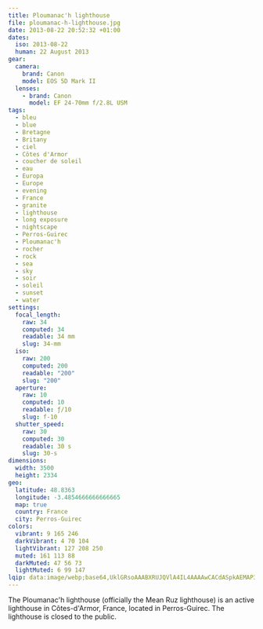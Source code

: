```yaml
---
title: Ploumanac'h lighthouse
file: ploumanac-h-lighthouse.jpg
date: 2013-08-22 20:52:32 +01:00
dates:
  iso: 2013-08-22
  human: 22 August 2013
gear:
  camera:
    brand: Canon
    model: EOS 5D Mark II
  lenses:
    - brand: Canon
      model: EF 24-70mm f/2.8L USM
tags:
  - bleu
  - blue
  - Bretagne
  - Britany
  - ciel
  - Côtes d'Armor
  - coucher de soleil
  - eau
  - Europa
  - Europe
  - evening
  - France
  - granite
  - lighthouse
  - long exposure
  - nightscape
  - Perros-Guirec
  - Ploumanac'h
  - rocher
  - rock
  - sea
  - sky
  - soir
  - soleil
  - sunset
  - water
settings:
  focal_length:
    raw: 34
    computed: 34
    readable: 34 mm
    slug: 34-mm
  iso:
    raw: 200
    computed: 200
    readable: "200"
    slug: "200"
  aperture:
    raw: 10
    computed: 10
    readable: ƒ/10
    slug: f-10
  shutter_speed:
    raw: 30
    computed: 30
    readable: 30 s
    slug: 30-s
dimensions:
  width: 3500
  height: 2334
geo:
  latitude: 48.8363
  longitude: -3.4854666666666665
  map: true
  country: France
  city: Perros-Guirec
colors:
  vibrant: 9 165 246
  darkVibrant: 4 70 104
  lightVibrant: 127 208 250
  muted: 161 113 88
  darkMuted: 47 56 73
  lightMuted: 6 99 147
lqip: data:image/webp;base64,UklGRsoAAABXRUJQVlA4IL4AAAAwCACdASpkAEMAP3GqzGC7t6mvqFHLY3AuCWMA0BgZwzUS1iGug6K7dOfIlHDPSMKti/5bLBi6vv5rQ7YR85cgX7cznzy1AwKMYAD+7HwBD/UO/cTUsGqnfwqrzaCMFp9NtmO+Qbabe5uS0OTQNbTNgH1y7nb7E1cc71Uyo6USM4fatgjcJb4qeAxGX7XEBOUXTKvbHjIzXSAg8z8cHAX49tLJ1IhqoofduUCvSxjVpN5pg4wIRkKYzmPgAAAA
---
```


The Ploumanac'h lighthouse (officially the Mean Ruz lighthouse) is an active lighthouse in Côtes-d'Armor, France, located in Perros-Guirec. The lighthouse is closed to the public.
